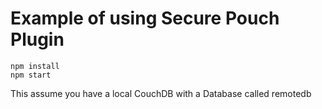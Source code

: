 # Example of using Secure Pouch Plugin

``` node
npm install
npm start
```

This assume you have a local CouchDB with a Database called remotedb
